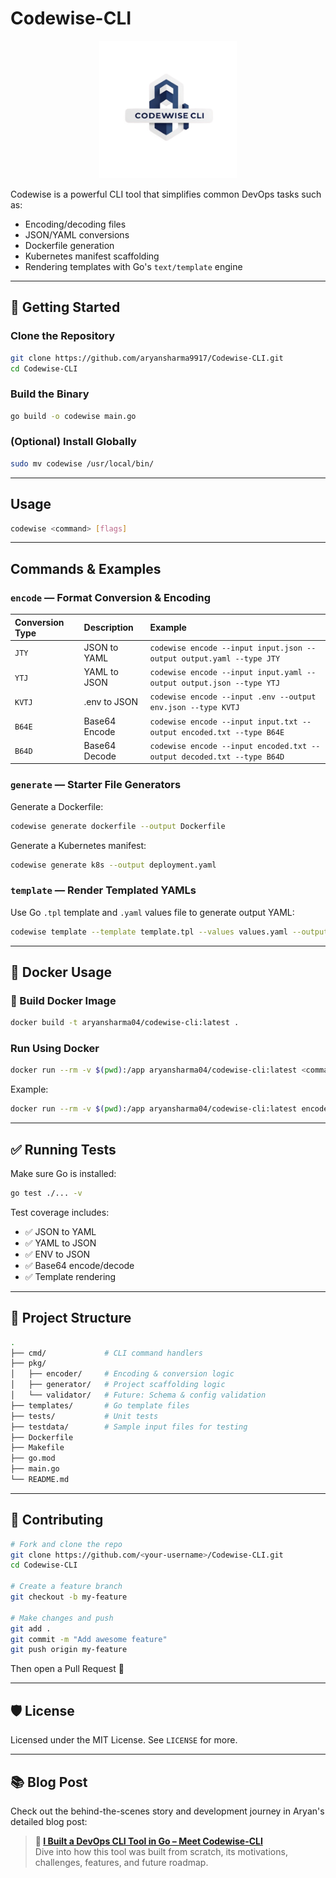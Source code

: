 # Codewise-CLI

<div align="center">
  <img src="/logo/logo_pic.png" alt="Codewise Logo" width="220"/>
</div>

Codewise is a powerful CLI tool that simplifies common DevOps tasks such as:

  * Encoding/decoding files
  * JSON/YAML conversions
  * Dockerfile generation
  * Kubernetes manifest scaffolding
  * Rendering templates with Go's `text/template` engine

-----

## 🚀 Getting Started

### Clone the Repository

```bash
git clone https://github.com/aryansharma9917/Codewise-CLI.git
cd Codewise-CLI
```

### Build the Binary

```bash
go build -o codewise main.go
```

### (Optional) Install Globally

```bash
sudo mv codewise /usr/local/bin/
```

-----

## Usage

```bash
codewise <command> [flags]
```

-----

## Commands & Examples

### `encode` — Format Conversion & Encoding

| Conversion Type | Description           | Example                                                                     |
| :-------------- | :-------------------- | :-------------------------------------------------------------------------- |
| `JTY`           | JSON to YAML          | `codewise encode --input input.json --output output.yaml --type JTY`      |
| `YTJ`           | YAML to JSON          | `codewise encode --input input.yaml --output output.json --type YTJ`      |
| `KVTJ`          | .env to JSON          | `codewise encode --input .env --output env.json --type KVTJ`              |
| `B64E`          | Base64 Encode         | `codewise encode --input input.txt --output encoded.txt --type B64E`      |
| `B64D`          | Base64 Decode         | `codewise encode --input encoded.txt --output decoded.txt --type B64D`    |

### `generate` — Starter File Generators

Generate a Dockerfile:

```bash
codewise generate dockerfile --output Dockerfile
```

Generate a Kubernetes manifest:

```bash
codewise generate k8s --output deployment.yaml
```

### `template` — Render Templated YAMLs

Use Go `.tpl` template and `.yaml` values file to generate output YAML:

```bash
codewise template --template template.tpl --values values.yaml --output rendered.yaml
```

-----

## 🐳 Docker Usage

### 🔨 Build Docker Image

```bash
docker build -t aryansharma04/codewise-cli:latest .
```

### Run Using Docker

```bash
docker run --rm -v $(pwd):/app aryansharma04/codewise-cli:latest <command>
```

Example:

```bash
docker run --rm -v $(pwd):/app aryansharma04/codewise-cli:latest encode --input /app/input.json --output /app/output.yaml --type JTY
```

-----

## ✅ Running Tests

Make sure Go is installed:

```bash
go test ./... -v
```

Test coverage includes:

  * ✅ JSON to YAML
  * ✅ YAML to JSON
  * ✅ ENV to JSON
  * ✅ Base64 encode/decode
  * ✅ Template rendering

-----

## 📁 Project Structure

```bash
.
├── cmd/             # CLI command handlers
├── pkg/
│   ├── encoder/     # Encoding & conversion logic
│   ├── generator/   # Project scaffolding logic
│   └── validator/   # Future: Schema & config validation
├── templates/       # Go template files
├── tests/           # Unit tests
├── testdata/        # Sample input files for testing
├── Dockerfile
├── Makefile
├── go.mod
├── main.go
└── README.md
```

-----

## 🤝 Contributing

```bash
# Fork and clone the repo
git clone https://github.com/<your-username>/Codewise-CLI.git
cd Codewise-CLI

# Create a feature branch
git checkout -b my-feature

# Make changes and push
git add .
git commit -m "Add awesome feature"
git push origin my-feature
```

Then open a Pull Request 🚀

-----

## 🛡 License

Licensed under the MIT License. See `LICENSE` for more.

-----

## 📚 Blog Post

Check out the behind-the-scenes story and development journey in Aryan's detailed blog post:

> **📖 [I Built a DevOps CLI Tool in Go – Meet Codewise-CLI](https://dev.to/aryansharma9917/i-built-a-devops-cli-tool-in-go-meet-codewise-cli-5149)**  
> Dive into how this tool was built from scratch, its motivations, challenges, features, and future roadmap.
